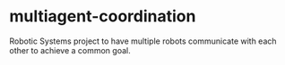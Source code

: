 # multiagent-coordination
Robotic Systems project to have multiple robots communicate with each other to achieve a common goal.
